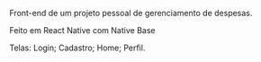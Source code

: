 Front-end de um projeto pessoal de gerenciamento de despesas.

Feito em React Native com Native Base

Telas:
  Login;
  Cadastro; 
  Home;
  Perfil.
